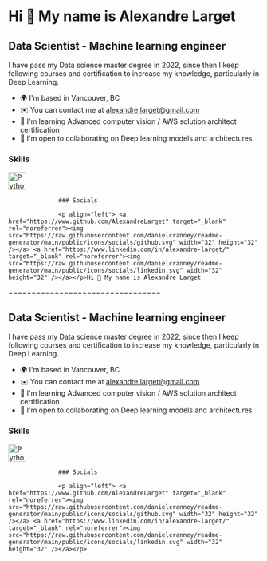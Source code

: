 Hi 👋 My name is Alexandre Larget
=================================

Data Scientist - Machine learning engineer
------------------------------------------

I have pass my Data science master degree in 2022, since then I keep following courses and certification to increase my knowledge, particularly in Deep Learning.

*   🌍  I'm based in Vancouver, BC
*   ✉️  You can contact me at [alexandre.larget@gmail.com](mailto:alexandre.larget@gmail.com)
*   🧠  I'm learning Advanced computer vision / AWS solution architect certification
*   🤝  I'm open to collaborating on Deep learning models and architectures

### Skills 
<p align="left">
<a href="https://www.python.org/" target="_blank" rel="noreferrer"><img src="https://raw.githubusercontent.com/danielcranney/readme-generator/main/public/icons/skills/python-colored.svg" width="36" height="36" alt="Python" /></a>
</p>
                    

                  ### Socials
                  
                  <p align="left"> <a href="https://www.github.com/AlexandreLarget" target="_blank" rel="noreferrer"><img src="https://raw.githubusercontent.com/danielcranney/readme-generator/main/public/icons/socials/github.svg" width="32" height="32" /></a> <a href="https://www.linkedin.com/in/alexandre-larget/" target="_blank" rel="noreferrer"><img src="https://raw.githubusercontent.com/danielcranney/readme-generator/main/public/icons/socials/linkedin.svg" width="32" height="32" /></a></p>Hi 👋 My name is Alexandre Larget
=================================

Data Scientist - Machine learning engineer
------------------------------------------

I have pass my Data science master degree in 2022, since then I keep following courses and certification to increase my knowledge, particularly in Deep Learning.

*   🌍  I'm based in Vancouver, BC
*   ✉️  You can contact me at [alexandre.larget@gmail.com](mailto:alexandre.larget@gmail.com)
*   🧠  I'm learning Advanced computer vision / AWS solution architect certification
*   🤝  I'm open to collaborating on Deep learning models and architectures

### Skills 
<p align="left">
<a href="https://www.python.org/" target="_blank" rel="noreferrer"><img src="https://raw.githubusercontent.com/danielcranney/readme-generator/main/public/icons/skills/python-colored.svg" width="36" height="36" alt="Python" /></a>
</p>
                    

                  ### Socials
                  
                  <p align="left"> <a href="https://www.github.com/AlexandreLarget" target="_blank" rel="noreferrer"><img src="https://raw.githubusercontent.com/danielcranney/readme-generator/main/public/icons/socials/github.svg" width="32" height="32" /></a> <a href="https://www.linkedin.com/in/alexandre-larget/" target="_blank" rel="noreferrer"><img src="https://raw.githubusercontent.com/danielcranney/readme-generator/main/public/icons/socials/linkedin.svg" width="32" height="32" /></a></p>
